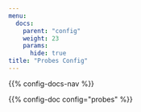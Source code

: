 ```yaml
---
menu:
  docs:
    parent: "config"
    weight: 23
    params:
      hide: true
title: "Probes Config"
---
```


{{% config-docs-nav %}}

{{% config-doc config="probes" %}}

